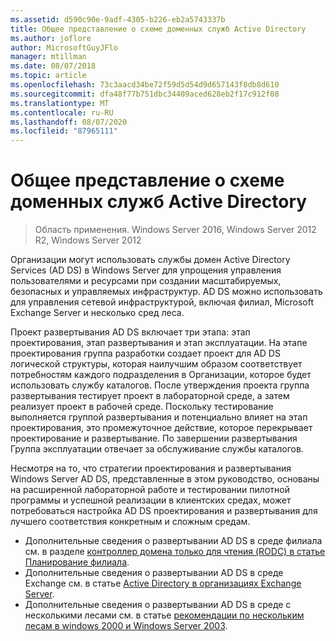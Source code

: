 ```yaml
---
ms.assetid: d590c90e-9adf-4305-b226-eb2a5743337b
title: Общее представление о схеме доменных служб Active Directory
ms.author: joflore
author: MicrosoftGuyJFlo
manager: mtillman
ms.date: 08/07/2018
ms.topic: article
ms.openlocfilehash: 73c3aacd34be72f59d5d54d9d657143f8db8d610
ms.sourcegitcommit: dfa48f77b751dbc34409aced628eb2f17c912f08
ms.translationtype: MT
ms.contentlocale: ru-RU
ms.lasthandoff: 08/07/2020
ms.locfileid: "87965111"
---
```

# <a name="understanding-ad-ds-design"></a>Общее представление о схеме доменных служб Active Directory

> Область применения. Windows Server 2016, Windows Server 2012 R2, Windows Server 2012

Организации могут использовать службы домен Active Directory Services (AD DS) в Windows Server для упрощения управления пользователями и ресурсами при создании масштабируемых, безопасных и управляемых инфраструктур. AD DS можно использовать для управления сетевой инфраструктурой, включая филиал, Microsoft Exchange Server и несколько сред леса.

Проект развертывания AD DS включает три этапа: этап проектирования, этап развертывания и этап эксплуатации. На этапе проектирования группа разработки создает проект для AD DS логической структуры, которая наилучшим образом соответствует потребностям каждого подразделения в Организации, которое будет использовать службу каталогов. После утверждения проекта группа развертывания тестирует проект в лабораторной среде, а затем реализует проект в рабочей среде. Поскольку тестирование выполняется группой развертывания и потенциально влияет на этап проектирования, это промежуточное действие, которое перекрывает проектирование и развертывание. По завершении развертывания Группа эксплуатации отвечает за обслуживание службы каталогов.

Несмотря на то, что стратегии проектирования и развертывания Windows Server AD DS, представленные в этом руководство, основаны на расширенной лабораторной работе и тестировании пилотной программы и успешной реализации в клиентских средах, может потребоваться настройка AD DS проектирования и развертывания для лучшего соответствия конкретным и сложным средам.

- Дополнительные сведения о развертывании AD DS в среде филиала см. в разделе [контроллер домена только для чтения (RODC) в статье Планирование филиала](/previous-versions/windows/it-pro/windows-server-2008-r2-and-2008/dd734758(v=ws.10)).
- Дополнительные сведения о развертывании AD DS в среде Exchange см. в статье [Active Directory в организациях Exchange Server](/exchange/plan-and-deploy/active-directory/active-directory).
- Дополнительные сведения о развертывании AD DS в среде с несколькими лесами см. в статье [рекомендации по нескольким лесам в windows 2000 и Windows Server 2003](/previous-versions/windows/it-pro/windows-server-2003/cc739395(v=ws.10)).
